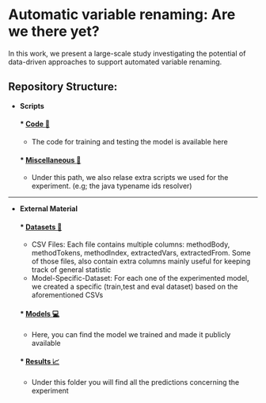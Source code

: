 # Automatic variable renaming: Are we there yet?

In this work, we present a large-scale study investigating the potential of data-driven approaches to support automated variable renaming.

## Repository Structure:
   - **Scripts**
      #### * <a href="https://github.com/variable-renaming/automatic-variable-renaming/tree/main/Code/Models">Code :ledger:</a>
      - The code for training and testing the model is available here
  
      #### * <a href="https://github.com/variable-renaming/automatic-variable-renaming/tree/main/Code/Miscellaneous">Miscellaneous :closed_book:</a>
        - Under this path, we also relase extra scripts we used for the experiment. (e.g; the java typename ids resolver)

        
---------------------------------------------------

    

  - **External Material**

      #### *  <a href="https://drive.google.com/file/d/1N99abktSt9uwEY75pHnI2wYrhkyBO331/view?usp=sharing">Datasets :paperclip:</a>
      - CSV Files: Each file contains multiple columns: methodBody, methodTokens, methodIndex, extractedVars, extractedFrom. Some of those files, also contain extra columns mainly useful for keeping track of general statistic
      - Model-Specific-Dataset: For each one of the experimented model, we created a specific (train,test and eval dataset) based on the aforementioned CSVs
      
      #### * <a href="https://drive.google.com/file/d/1GN6MGcw9tocPKQBMlhiMyljg2DAD-4dz/view?usp=sharing">Models :computer:</a>
      - Here, you can find the model we trained and made it publicly available

      #### * <a href="https://drive.google.com/file/d/1VSOACWetPmoEvr53jq5QrZJmswJ-kzIC/view?usp=sharing">Results :chart_with_upwards_trend:</a>
      - Under this folder you will find all the predictions concerning the experiment



